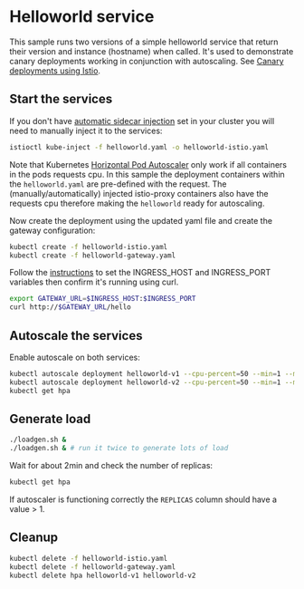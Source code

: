 # Helloworld service

This sample runs two versions of a simple helloworld service that return their
version and instance (hostname) when called. It's used to demonstrate canary deployments
working in conjunction with autoscaling.
See [Canary deployments using Istio](https://istio.io/blog/2017/0.1-canary.html).

## Start the services

If you don't have [automatic sidecar injection](https://istio.io/docs/setup/additional-setup/sidecar-injection/#automatic-sidecar-injection)
set in your cluster you will need to manually inject it to the services:

```bash
istioctl kube-inject -f helloworld.yaml -o helloworld-istio.yaml
```

Note that Kubernetes [Horizontal Pod Autoscaler](https://kubernetes.io/docs/tasks/run-application/horizontal-pod-autoscale/)
only work if all containers in the pods requests cpu. In this sample the deployment
containers within the `helloworld.yaml` are pre-defined with the request. The (manually/automatically)
injected istio-proxy containers also have the requests cpu therefore making the `helloworld`
ready for autoscaling.

Now create the deployment using the updated yaml file and create the gateway configuration:

```bash
kubectl create -f helloworld-istio.yaml
kubectl create -f helloworld-gateway.yaml
```

Follow the [instructions](https://istio.io/docs/tasks/traffic-management/ingress.html#determining-the-ingress-ip-and-ports) to set the INGRESS_HOST and INGRESS_PORT variables then confirm it's running using curl.

```bash
export GATEWAY_URL=$INGRESS_HOST:$INGRESS_PORT
curl http://$GATEWAY_URL/hello
```

## Autoscale the services

Enable autoscale on both services:

```bash
kubectl autoscale deployment helloworld-v1 --cpu-percent=50 --min=1 --max=10
kubectl autoscale deployment helloworld-v2 --cpu-percent=50 --min=1 --max=10
kubectl get hpa
```

## Generate load

```bash
./loadgen.sh &
./loadgen.sh & # run it twice to generate lots of load
```

Wait for about 2min and check the number of replicas:

```bash
kubectl get hpa
```

If autoscaler is functioning correctly the `REPLICAS` column should have a
value > 1.

## Cleanup

```bash
kubectl delete -f helloworld-istio.yaml
kubectl delete -f helloworld-gateway.yaml
kubectl delete hpa helloworld-v1 helloworld-v2
```
